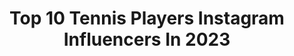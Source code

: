 ---
title: Top 10 Tennis Players Instagram Influencers In 2023
description: >-
  Find top tennis players Instagram influencers in 2023. Most popular hashtags: #2021 #love #tennis.
platform: Instagram
hits: 507
text_top: Discover the top-rated Instagram accounts on inBeat.
text_bottom: Our platform holds 507 Instagram influencers like this for you to work with.
profiles:
  - username: "carlitosalcarazz"
    fullname: >-
      Carlos Alcaraz Garfia
    bio: >-
      Tennis player🇪🇸 Always💯
    location: "Spain"
    followers: 2132474
    engagement: 433
    commentsToLikes: 0.005274
    id: ck5hrkeiuv0go0i116kyn21v6
    verified: true
    hashtags: "#equelite, #isdinambassador, #makingof, #luxtennis"
  - username: "domicibulkova"
    fullname: >-
      Dominika Cibulkova
    bio: >-
      Retired tennis player,former world n.4🎾 Right now just enjoying life with @miso.navara ✨ -BioTechUSA sponsored ambasador👊🏻 -Hairburst ambasador-domi20
    location: "United States"
    followers: 482963
    engagement: 93
    commentsToLikes: 0.006401
    id: ck5bx8a41n7770i11m2u8ohb8
    verified: true
    hashtags: "#december, #healthyplanet, #home, #healthylifestyle"
  - username: "annaliafraser"
    fullname: >-
      Annalia Fraser
    bio: >-
      Tennis Player, Actress, Model Snapchat: annaliafraser 🎾
    location: "Canada"
    followers: 24536
    engagement: 1427
    commentsToLikes: 0.087217
    id: ck5hsohlvwxoi0i110y2vgapz
    verified: false
    hashtags: "#happyhalloween, #birthdaygirl, #2021"
  - username: "vishnya.alina"
    fullname: >-
      ALINA 🎾🇷🇺 🇺🇸
    bio: >-
      🏆Pro Tennis Player 🏆 Houston, Texas , USA G14 USTA Player (14 y.o.) @usta_texas 🎾 sc:vishnia6340 Tik tok: vishnia.alina Private account: vish_linaa
    location: "United States"
    followers: 5588
    engagement: 1532
    commentsToLikes: 0.082268
    id: ck8t3siyw4bqm0j78m92vpl3t
    verified: false
    hashtags: "#holidays, #usta, #teamwilson, #tennisfun"
  - username: "tay_taytownsend"
    fullname: >-
      Taylor Townsend
    bio: >-
      Pro tennis player🎾 Adyn’s Mom For media inquiries click the contact!
    location: "United States"
    followers: 30865
    engagement: 686
    commentsToLikes: 0.043561
    id: ck14i83s5e44c0i19fvyivfei
    verified: true
    hashtags: "#ttontc, #tennischannel, #cincytennis, #nutrition"
  - username: "thiagomonteiro94"
    fullname: >-
      Thiago Monteiro
    bio: >-
      Professional Tennis Player from Brazil 🇧🇷 Management: marcio@linkinfirm.com Press: diana@gabanyis.com 📹
    location: "Brazil"
    followers: 31740
    engagement: 894
    commentsToLikes: 0.040098
    id: ck0ud64cuiclh0i19b36wo96f
    verified: true
    hashtags: "#ausopen, #rg2020, #vamos, #atpchallenger"
  - username: "delpotrojuan"
    fullname: >-
      Juan Martin del Potro
    bio: >-
      Tennis Player 🇦🇷
    location: "Argentina"
    followers: 1883875
    engagement: 676
    commentsToLikes: 0.016076
    id: ck0w4ilabyqt40i195lqz4nuc
    verified: true
    hashtags: "#jujuy, #purmamarca, #inspiration, #sunset"
  - username: "camila_giorgi_official"
    fullname: >-
      🎀 Camila Giorgi 🎀
    bio: >-
      Pro Tennis Player 🇮🇹
    location: "Italy"
    followers: 351422
    engagement: 841
    commentsToLikes: 0.019814
    id: ck5cji0omurcj0i11yb52wybi
    verified: true
    hashtags: "#2021, #florence, #portrait, #music"
  - username: "05.march"
    fullname: >-
      🎾 DARIA  TENNIS 🎾
    bio: >-
      🎾 junior tennis player 🎾 🇷🇺 🎾страничку ведёт мама
    location: "Russia"
    followers: 10081
    engagement: 1094
    commentsToLikes: 0.077979
    id: ck9we60f5irgx0j78tpk7usn3
    verified: false
    hashtags: "#may2019, #backoncourt, #summer2020, #padel"
  - username: "aguarachi"
    fullname: >-
      Alexa Guarachi
    bio: >-
      Pro Tennis player 🇨🇱 BAMA 13’ 💪🏻 @johnskillerprotein promo code: ALEXA10
    location: "France"
    followers: 25641
    engagement: 1082
    commentsToLikes: 0.031320
    id: ck138hy0bgbss0i1959pekal5
    verified: true
    hashtags: "#foundabrunerhalf, #ilovesandalsresorts, #wtaforthegame, #thankful"
---